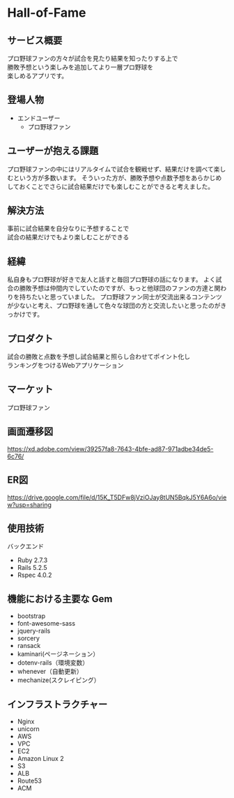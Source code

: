 # Hall-of-Fame

## サービス概要
プロ野球ファンの方々が試合を見たり結果を知ったりする上で<br>
勝敗予想という楽しみを追加してより一層プロ野球を<br>
楽しめるアプリです。


## 登場人物
- エンドユーザー
    - プロ野球ファン

## ユーザーが抱える課題
プロ野球ファンの中にはリアルタイムで試合を観戦せず、結果だけを調べて楽しむという方が多数います。
そういった方が、勝敗予想や点数予想をあらかじめしておくことでさらに試合結果だけでも楽しむことができると考えました。


## 解決方法
事前に試合結果を自分なりに予想することで<br>
試合の結果だけでもより楽しむことができる

## 経緯
私自身もプロ野球が好きで友人と話すと毎回プロ野球の話になります。
よく試合の勝敗予想は仲間内でしていたのですが、もっと他球団のファンの方達と関わりを持ちたいと思っていました。
プロ野球ファン同士が交流出来るコンテンツが少ないと考え、プロ野球を通して色々な球団の方と交流したいと思ったのがきっかけです。



## プロダクト
試合の勝敗と点数を予想し試合結果と照らし合わせてポイント化し<br>
ランキングをつけるWebアプリケーション

## マーケット
プロ野球ファン

## 画面遷移図
https://xd.adobe.com/view/39257fa8-7643-4bfe-ad87-971adbe34de5-6c76/

## ER図
https://drive.google.com/file/d/15K_T5DFw8jVziOJay8tUN5BqkJ5Y6A6o/view?usp=sharing


## 使用技術
バックエンド
- Ruby 2.7.3
- Rails 5.2.5
- Rspec 4.0.2
## 機能における主要な Gem
- bootstrap
- font-awesome-sass
- jquery-rails
- sorcery
- ransack
- kaminari(ページネーション）
- dotenv-rails（環境変数）
- whenever（自動更新）
- mechanize(スクレイピング）
## インフラストラクチャー
- Nginx
- unicorn
- AWS
- VPC
- EC2
- Amazon Linux 2
- S3
- ALB
- Route53
- ACM
